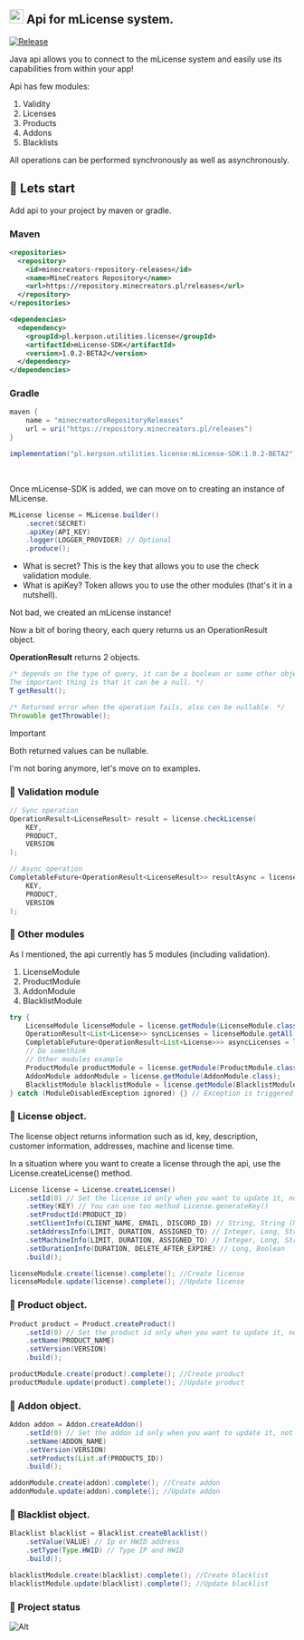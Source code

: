 ## <img src="https://mlicense.net/logo.webp" width="25" height="25"> Api for mLicense system. 

[![Release](https://img.shields.io/github/v/release/kerpsondev/mLicense-SDK.svg)](https://github.com/kerpsondev/mLicense-SDK/releases)

Java api allows you to connect to the mLicense system and easily use its capabilities from within your app!

Api has few modules:
1. Validity
2. Licenses
3. Products
4. Addons
5. Blacklists
   
All operations can be performed synchronously as well as asynchronously.
<br>

## 💙 Lets start

Add api to your project by maven or gradle.

### Maven

```xml
<repositories>
  <repository>
    <id>minecreators-repository-releases</id>
    <name>MineCreators Repository</name>
    <url>https://repository.minecreators.pl/releases</url>
  </repository>
</repositories>

<dependencies>
  <dependency>
    <groupId>pl.kerpson.utilities.license</groupId>
    <artifactId>mLicense-SDK</artifactId>
    <version>1.0.2-BETA2</version>
  </dependency>
</dependencies>
```

### Gradle
```gradle
maven {
    name = "minecreatorsRepositoryReleases"
    url = uri("https://repository.minecreators.pl/releases")
}

implementation("pl.kerpson.utilities.license:mLicense-SDK:1.0.2-BETA2")
```
<br>

Once mLicense-SDK is added, we can move on to creating an instance of MLicense.
```java
MLicense license = MLicense.builder()
    .secret(SECRET)
    .apiKey(API_KEY)
    .logger(LOGGER_PROVIDER) // Optional
    .produce();
```

- What is secret? This is the key that allows you to use the check validation module.
- What is apiKey? Token allows you to use the other modules (that's it in a nutshell).

Not bad, we created an mLicense instance!
<br>

Now a bit of boring theory, each query returns us an OperationResult object.
<br>

**OperationResult** returns 2 objects.

```java
/* depends on the type of query, it can be a boolean or some other object.
The important thing is that it can be a null. */
T getResult();

/* Returned error when the operation fails, also can be nullable. */
Throwable getThrowable();
```

> [!IMPORTANT]
> Both returned values can be nullable.

I'm not boring anymore, let's move on to examples.

### 💙 Validation module

```java
// Sync operation
OperationResult<LicenseResult> result = license.checkLicense(
    KEY,
    PRODUCT,
    VERSION
);

// Async operation
CompletableFuture<OperationResult<LicenseResult>> resultAsync = license.checkLicenseAsync(
    KEY,
    PRODUCT,
    VERSION
);
```

### 💙 Other modules

As I mentioned, the api currently has 5 modules (including validation).

1. LicenseModule
2. ProductModule
3. AddonModule
4. BlacklistModule

```java
try {
    LicenseModule licenseModule = license.getModule(LicenseModule.class);
    OperationResult<List<License>> syncLicenses = licenseModule.getAll().complete();
    CompletableFuture<OperationResult<List<License>>> asyncLicenses = licenseModule.getAll().completeAsync();
    // Do somethink
    // Other modules example
    ProductModule productModule = license.getModule(ProductModule.class);
    AddonModule addonModule = license.getModule(AddonModule.class);
    BlacklistModule blacklistModule = license.getModule(BlacklistModule.class);
} catch (ModuleDisabledException ignored) {} // Exception is triggered when the JWT token is not specified
```

### 💙 License object.

The license object returns information such as id, key, description, customer information, addresses, machine and license time.
<br>

In a situation where you want to create a license through the api, use the License.createLicense() method.

```java
License license = License.createLicense()
    .setId(0) // Set the license id only when you want to update it, not create it.
    .setKey(KEY) // You can use too method License.generateKey()
    .setProductId(PRODUCT_ID)
    .setClientInfo(CLIENT_NAME, EMAIL, DISCORD_ID) // String, String (Nullable), Long
    .setAddressInfo(LIMIT, DURATION, ASSIGNED_TO) // Integer, Long, String (Nullable)
    .setMachineInfo(LIMIT, DURATION, ASSIGNED_TO) // Integer, Long, String (Nullable)
    .setDurationInfo(DURATION, DELETE_AFTER_EXPIRE) // Long, Boolean
    .build();

licenseModule.create(license).complete(); //Create license
licenseModule.update(license).complete(); //Update license
```

### 💙 Product object.
```java
Product product = Product.createProduct()
    .setId(0) // Set the product id only when you want to update it, not create it.
    .setName(PRODUCT_NAME)
    .setVersion(VERSION)
    .build();

productModule.create(product).complete(); //Create product
productModule.update(product).complete(); //Update product
```

### 💙 Addon object.
```java
Addon addon = Addon.createAddon()
    .setId(0) // Set the addon id only when you want to update it, not create it.
    .setName(ADDON_NAME)
    .setVersion(VERSION)
    .setProducts(List.of(PRODUCTS_ID))
    .build();

addonModule.create(addon).complete(); //Create addon
addonModule.update(addon).complete(); //Update addon
```

### 💙 Blacklist object.
```java
Blacklist blacklist = Blacklist.createBlacklist()
    .setValue(VALUE) // Ip or HWID address
    .setType(Type.HWID) // Type IP and HWID
    .build();

blacklistModule.create(blacklist).complete(); //Create blacklist
blacklistModule.update(blacklist).complete(); //Update blacklist
```

### 💙 Project status
![Alt](https://repobeats.axiom.co/api/embed/d8dea05a60bd8ad22f39a69a46955d7eceda5f12.svg "Repobeats analytics image")
